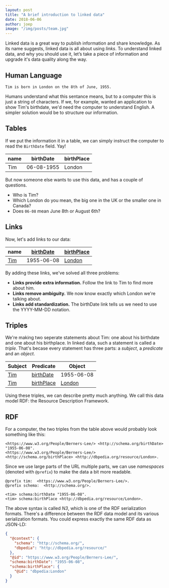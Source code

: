 ```yaml
---
layout: post
title: "A brief introduction to linked data"
date: 2018-06-06
author: joep
image: "/img/posts/team.jpg"
---
```


Linked data is a great way to publish information and share knowledge. As its name suggests, linked data is all about using _links_. To understand linked data, and why you should use it, let’s take a piece of information and upgrade it's data quality along the way.

## Human Language
```
Tim is born in London on the 8th of June, 1955.
```
Humans understand what this sentance means, but to a computer this is just a string of characters. If we, for example, wanted an application to show Tim's birthdate, we'd need the computer to understand English. A simpler solution would be to structure our information.

## Tables
If we put the information it in a table, we can simply instruct the computer to read the `BirthDate` field. Yay!

| name    | birthDate      | birthPlace |
|---------|----------------|------------|
| Tim     | 06-08-1955     | London     |

But now someone else wants to use this data, and has a couple of questions.

* Who is Tim?
* Which London do you mean, the big one in the UK or the smaller one in Canada?
* Does `06-08` mean June 8th or August 6th?

## Links
Now, let's add links to our data:

| name    | [birthDate](http://schema.org/birthDate)      | [birthPlace](http://schema.org/birthPlace) |
|---------|----------------|------------|
| [Tim](https://www.w3.org/People/Berners-Lee/)     | 1955-06-08     | [London](http://dbpedia.org/resource/London)     |

By adding these links, we've solved all three problems:

* **Links provide extra information.** Follow the link to Tim to find more about him.
* **Links remove ambiguity.** We now know exactly which London we're talking about.
* **Links add standardization.** The birthDate link tells us we need to use the YYYY-MM-DD notation.

## Triples
We're making two seperate statements about Tim: one about his birthdate and one about his birthplace. In linked data, such a statement is called a _triple_. That's becase every statement has three parts: a _subject_, a _predicate_ and an _object_.

| Subject    | Predicate     | Object |
|---------|----------------|------------|
| [Tim](https://www.w3.org/People/Berners-Lee/)     |[birthDate](http://schema.org/birthDate) | 1955-06-08     |
| [Tim](https://www.w3.org/People/Berners-Lee/)     |[birthPlace](http://schema.org/birthPlace) | [London](http://dbpedia.org/resource/London)     |


Using these triples, we can describe pretty much anything. We call this data model RDF: the Resource Description Framework.

## RDF
For a computer, the two triples from the table above would probably look something like this:

``` turtle
<https://www.w3.org/People/Berners-Lee/> <http://schema.org/birthDate> "1955-06-08".
<https://www.w3.org/People/Berners-Lee/> <http://schema.org/birthPlace> <http://dbpedia.org/resource/London>.
```

Since we use large parts of the URL multiple parts, we can use _namespaces_ (denoted with  `@prefix`) to make the data a bit more readable.

``` turtle
@prefix tim:  <https://www.w3.org/People/Berners-Lee/>.
@prefix schema:  <http://schema.org/>.

<tim> schema:birthDate "1955-06-08".
<tim> schema:birthPlace <http://dbpedia.org/resource/London>.
```

The above syntax is called _N3_, which is one of the RDF serialization formats. There's a difference between the RDF data model and its various serialization formats. You could express exactly the same RDF data as JSON-LD:

``` json
{
  "@context": {
    "schema": "http://schema.org/",
    "dbpedia": "http://dbpedia.org/resource/"
  },
  "@id": "https://www.w3.org/People/Berners-Lee/",
  "schema:birthDate": "1955-06-08",
  "schema:birthPlace": {
    "@id": "dbpedia:London"
  }
}
```

